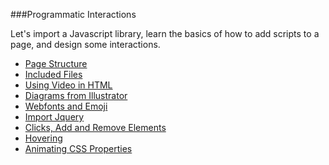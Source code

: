 ###Programmatic Interactions

Let's import a Javascript library, learn the basics of how to add scripts to a page, and design some interactions.

- [Page Structure](structure.md)
- [Included Files](includes.md)
- [Using Video in HTML](video.md)
- [Diagrams from Illustrator](svg.md)
- [Webfonts and Emoji](fonts.md)
- [Import Jquery](jquery.md)
- [Clicks, Add and Remove Elements](clicks.md)
- [Hovering](hover.md)
- [Animating CSS Properties](animate.md)
